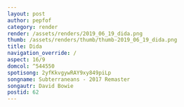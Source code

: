 ```yaml
---
layout: post
author: pepfof
category: render
render: /assets/renders/2019_06_19_dida.png
thumb: /assets/renders/thumb/thumb-2019_06_19_dida.png
title: Dida
navigation_override: /
aspect: 16/9
domcol: ^544550
spotisong: 2yfKkvgywRAY9xy849piLp
songname: Subterraneans - 2017 Remaster
songautr: David Bowie
postid: 62
---
```


<!--USER BEGIN 1-->

<!--USER END 1-->

<!--more-->
<!--USER BEGIN 2-->

<!--USER END 2-->

